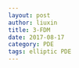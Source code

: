 ```yaml
---
layout: post
author: liuxin
title: 3-FDM 
date: 2017-08-17
category: PDE
tags: elliptic PDE
---
```


